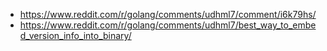 - https://www.reddit.com/r/golang/comments/udhml7/comment/i6k79hs/
- https://www.reddit.com/r/golang/comments/udhml7/best_way_to_embed_version_info_into_binary/
